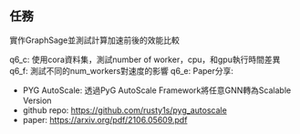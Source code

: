 ## 任務
實作GraphSage並測試計算加速前後的效能比較

q6_c: 使用cora資料集，測試number of worker，cpu，和gpu執行時間差異
q6_f: 測試不同的num_workers對速度的影響
q6_e: Paper分享:     
  - PYG AutoScale: 透過PyG AutoScale Framework將任意GNN轉為Scalable Version     
  - github repo: https://github.com/rusty1s/pyg_autoscale    
  - paper: https://arxiv.org/pdf/2106.05609.pdf    

